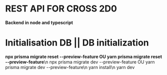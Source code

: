 # REST API FOR CROSS 2D0
**Backend in node and typescript** 

# Initialisation DB || DB initialization
**npx prisma migrate reset --preview-feature OU yarn prisma migrate reset --preview-feature**\n
npx prisma migrate dev --preview-feature OU yarn prisma migrate dev --preview-feature\n
yarn install\n
yarn dev 